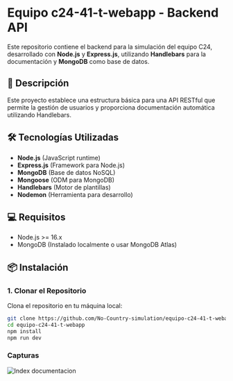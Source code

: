 
# Equipo c24-41-t-webapp - Backend API

Este repositorio contiene el backend para la simulación del equipo C24, desarrollado con **Node.js** y **Express.js**, utilizando **Handlebars** para la documentación y **MongoDB** como base de datos.

## 🚀 Descripción

Este proyecto establece una estructura básica para una API RESTful que permite la gestión de usuarios y proporciona documentación automática utilizando Handlebars.

## 🛠️ Tecnologías Utilizadas

- **Node.js** (JavaScript runtime)
- **Express.js** (Framework para Node.js)
- **MongoDB** (Base de datos NoSQL)
- **Mongoose** (ODM para MongoDB)
- **Handlebars** (Motor de plantillas)
- **Nodemon** (Herramienta para desarrollo)

## 💻 Requisitos

- Node.js >= 16.x
- MongoDB (Instalado localmente o usar MongoDB Atlas)

## 📦 Instalación

### 1. Clonar el Repositorio

Clona el repositorio en tu máquina local:

```bash
git clone https://github.com/No-Country-simulation/equipo-c24-41-t-webapp.git
cd equipo-c24-41-t-webapp
npm install
npm run dev

```

### Capturas

![Index documentacion](https://github.com/No-Country-simulation/equipo-c24-41-t-webapp/blob/backend/src/public/captura.png)
